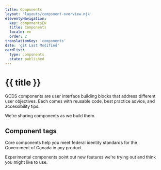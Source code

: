 ```yaml
---
title: Components
layout: 'layouts/component-overview.njk'
eleventyNavigation:
  key: componentsEN
  title: Components
  locale: en
  order: 2
translationKey: 'components'
date: 'git Last Modified'
cardlist:
  type: components
  state: published
---
```


# {{ title }}

GCDS components are user interface building blocks that address different user objectives. Each comes with reusable code, best practice advice, and accessibility tips.

We're sharing components as we build them.

## Component tags

Core components help you meet federal identity standards for the Government of Canada in any product.

Experimental components point out new features we're trying out and think you might like to use.

